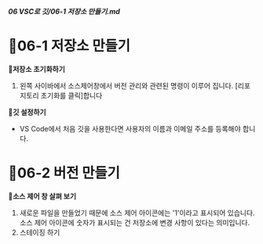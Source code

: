 ***06 VSC로 깃/06-1 저장소 만들기.md***

# 🚟06-1 저장소 만들기

**🚠저장소 초기화하기**
1. 왼쪽 사이바에서 소스제어창에서 버전 관리와 관련된 명령이 이루어 집니다. [리포지토리 초기화를 클릭]합니다

**🚠깃 설정하기**
 - VS Code에서 처음 깃을 사용한다면 사용자의 이름과 이메일 주소를 등록해야 합니다.

# 🚟06-2 버전 만들기

**🚠소스 제어 창 살펴 보기**
 1. 새로운 파일을 만들었기 때문에 소스 제어 아이콘에는 '1'이라고 표시되어 있습니다. 소스 제어 아이콘에 숫자가 표시되는 건 저장소에 변경 사항이 있다는 의미입니다. 
 2. 스테이징 하기